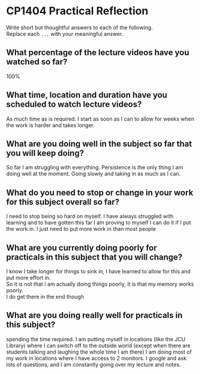 # CP1404 Practical Reflection

Write short but thoughtful answers to each of the following.  
Replace each `...` with your meaningful answer.

## What percentage of the lecture videos have you watched so far?

100%

## What time, location and duration have you scheduled to watch lecture videos?

As much time as is required.  I start as soon as I can to allow for weeks
when the work is harder and takes longer.  

## What are you doing well in the subject so far that you will keep doing?

So far I am struggling with everything.  Persistence is the only thing I am doing well 
at the moment.  Going slowly and taking in as much as I can.

## What do you need to stop or change in your work for this subject overall so far?

I need to stop being so hard on myself.  I have always struggled with learning and to have
gotten this far I am proving to myself I can do it if I put the work in.  I just need to put 
more work in than most people

## What are you currently doing poorly for practicals in this subject that you will change?

I know I take longer for things to sink in, I have learned to allow for this and put more effort in.  
So it is not that I am actually doing things poorly, it is that my memory works poorly.  
I do get there in the end though

## What are you doing really well for practicals in this subject?

spending the time required.  I am putting myself in locations (like the JCU Library) where
I can switch off to the outside world (except when there are students talking and laughing the whole time I am there)
I am doing most of my work in locations where I have access to 2 monitors.  I google and ask lots of questions,
and I am constantly going over my lecture and notes.